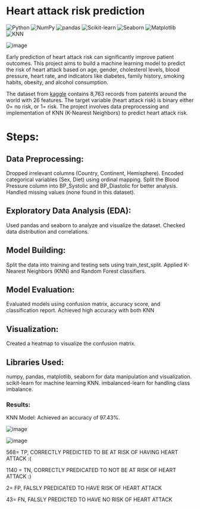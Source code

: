 # Heart attack risk prediction 
![Python](https://img.shields.io/badge/Python-3.11-blue)
![NumPy](https://img.shields.io/badge/NumPy-1.24.3-blue)
![pandas](https://img.shields.io/badge/pandas-2.0.3-blue)
![Scikit-learn](https://img.shields.io/badge/Scikit--learn-1.6.1-orange)
![Seaborn](https://img.shields.io/badge/Seaborn-0.12.2-red)
![Matplotlib](https://img.shields.io/badge/Matplotlib-3.7.1-green)
![KNN](https://img.shields.io/badge/KNN-Algorithm-yellow)


![image](https://github.com/user-attachments/assets/85fed965-2d4c-415e-a976-702276c566b7)



 Early prediction of heart attack risk can significantly improve patient outcomes. This project aims to build a machine learning model to predict the risk of heart attack based on age, gender, cholesterol levels, blood pressure, heart rate, and indicators like diabetes, family history, smoking habits, obesity, and alcohol consumption.

The dataset from [kaggle](https://www.kaggle.com/datasets/iamsouravbanerjee/heart-attack-prediction-dataset) contains 8,763 records from pateints around the world with 26 features. The target variable (heart attack risk) is binary either 0= no risk, or 1= risk. The project involves data preprocessing and implementation of KNN (K-Nearest Neighbors) to predict heart attack risk. 

# Steps:

## Data Preprocessing:

Dropped irrelevant columns (Country, Continent, Hemisphere).
Encoded categorical variables (Sex, Diet) using ordinal mapping.
Split the Blood Pressure column into BP_Systolic and BP_Diastolic for better analysis.
Handled missing values (none found in this dataset).

## Exploratory Data Analysis (EDA):

Used pandas and seaborn to analyze and visualize the dataset.
Checked data distribution and correlations.
## Model Building:
Split the data into training and testing sets using train_test_split.
Applied K-Nearest Neighbors (KNN) and Random Forest classifiers.


## Model Evaluation:

Evaluated models using confusion matrix, accuracy score, and classification report.
Achieved high accuracy with both KNN 

## Visualization:
Created a heatmap to visualize the confusion matrix.

## Libraries Used:
numpy, pandas, matplotlib, seaborn for data manipulation and visualization.
scikit-learn for machine learning KNN.
imbalanced-learn for handling class imbalance.

### Results:
KNN Model: Achieved an accuracy of 97.43%.

![image](https://github.com/user-attachments/assets/87fc6769-40de-4b01-9b80-d33ff47eec09)

![image](https://github.com/user-attachments/assets/fce5fcea-ba9b-45ae-beaa-a0c710d3c43c)

568= TP, CORRECTLY PREDICTED TO BE AT RISK OF HAVING HEART ATTACK :(

1140 = TN, CORRECTLY PREDICATED TO NOT BE AT RISK OF HEART ATTACK :)

2= FP, FALSLY PREDICATED TO HAVE RISK OF HEART ATTACK

43= FN, FALSLY PREDICTED TO HAVE NO RISK OF HEART ATTACK

